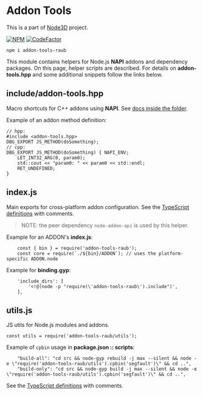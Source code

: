 # Addon Tools

This is a part of [Node3D](https://github.com/node-3d) project.

[![NPM](https://badge.fury.io/js/addon-tools-raub.svg)](https://badge.fury.io/js/addon-tools-raub)
[![CodeFactor](https://www.codefactor.io/repository/github/node-3d/addon-tools-raub/badge)](https://www.codefactor.io/repository/github/node-3d/addon-tools-raub)

```
npm i addon-tools-raub
```

This module contains helpers for Node.js **NAPI** addons and dependency packages.
On this page, helper scripts are described. For details on **addon-tools.hpp** and some
additional snippets follow the links below.


## include/addon-tools.hpp

Macro shortcuts for C++ addons using **NAPI**.
See [docs inside the folder](/include).

Example of an addon method definition:

```
// hpp:
#include <addon-tools.hpp>
DBG_EXPORT JS_METHOD(doSomething);
// cpp:
DBG_EXPORT JS_METHOD(doSomething) { NAPI_ENV;
	LET_INT32_ARG(0, param0);
	std::cout << "param0: " << param0 << std::endl;
	RET_UNDEFINED;
}
```


## index.js

Main exports for cross-platform addon configuration.
See the [TypeScript definitions](/index.d.ts) with comments.

> NOTE: the peer dependency `node-addon-api` is used by this helper.

Example for an ADDON's **index.js**:

```
	const { bin } = require('addon-tools-raub');
	const core = require(`./${bin}/ADDON`); // uses the platform-specific ADDON.node
```

Example for **binding.gyp**:

```
	'include_dirs': [
		'<!@(node -p "require(\'addon-tools-raub\').include")',
	],
```


## utils.js

JS utils for Node.js modules and addons.

```
const utils = require('addon-tools-raub/utils');
```


Example of `cpbin` usage in **package.json :: scripts**:

```
	"build-all": "cd src && node-gyp rebuild -j max --silent && node -e \"require('addon-tools-raub/utils').cpbin('segfault')\" && cd ..",
	"build-only": "cd src && node-gyp build -j max --silent && node -e \"require('addon-tools-raub/utils').cpbin('segfault')\" && cd ..",
```


See the [TypeScript definitions](/utils.d.ts) with comments.
